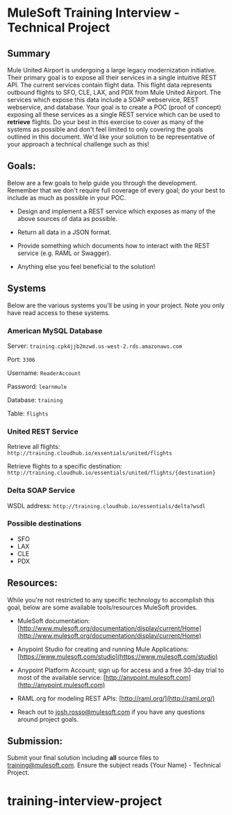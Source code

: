 # MuleSoft Training Interview - Technical Project

## Summary
Mule United Airport is undergoing a large legacy modernization initiative. Their primary goal is to expose all their services in a single intuitive REST API.  The current services contain flight data. This flight data represents outbound flights to SFO, CLE, LAX, and PDX from Mule United Airport. The services which expose this data include a SOAP webservice, REST webservice, and database. Your goal is to create a POC (proof of concept) exposing all these services as a single REST service which can be used to **retrieve** flights. Do your best in this exercise to cover as many of the systems as possible and don't feel limited to only covering the goals outlined in this document. We'd like your solution to be representative of your approach a technical challenge such as this!  

## Goals:

Below are a few goals to help guide you through the development. Remember that we don't require full coverage of every goal; do your best to include as much as possible in your POC. 

- Design and implement a REST service which exposes as many of the above sources of data as possible.

- Return all data in a JSON format.

- Provide something which documents how to interact with the REST service (e.g. RAML or Swagger).

- Anything else you feel beneficial to the solution!

## Systems

Below are the various systems you'll be using in your project. Note you only have read access to these systems.

### American MySQL Database

Server: `training.cpk4jjb2mzwd.us-west-2.rds.amazonaws.com`

Port: `3306`

Username: `ReaderAccount`

Password: `learnmule`

Database: `training`

Table: `flights`

### United REST Service

Retrieve all flights: `http://training.cloudhub.io/essentials/united/flights`

Retrieve flights to a specific destination: `http://training.cloudhub.io/essentials/united/flights/{destination}`

### Delta SOAP Service

WSDL address: `http://training.cloudhub.io/essentials/delta?wsdl`

### Possible destinations

- SFO
- LAX
- CLE
- PDX


## Resources:

While you're not restricted to any specific technology to accomplish this goal, below are some available tools/resources MuleSoft provides.

- MuleSoft documentation: [http://www.mulesoft.org/documentation/display/current/Home](http://www.mulesoft.org/documentation/display/current/Home)

- Anypoint Studio for creating and running Mule Applications: [https://www.mulesoft.com/studio](https://www.mulesoft.com/studio)

- Anypoint Platform Account; sign up for access and a free 30-day trial to most of the available service: [http://anypoint.mulesoft.com](http://anypoint.mulesoft.com)

- RAML.org for modeling REST APIs: [http://raml.org/](http://raml.org/)

- Reach out to josh.rosso@mulesoft.com if you have any questions around project goals.

## Submission:

Submit your final solution including **all** source files to training@mulesoft.com. Ensure the subject reads {Your Name} - Technical Project.
# training-interview-project
